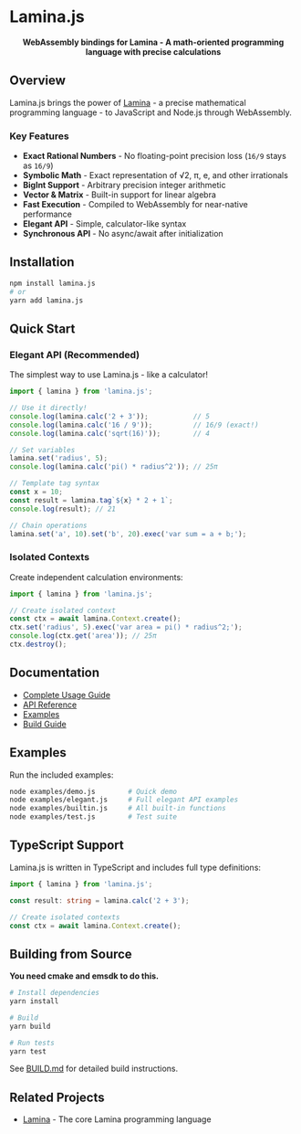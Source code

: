 # Lamina.js

<div align="center">

**WebAssembly bindings for Lamina - A math-oriented programming language with precise calculations**

</div>

## Overview

Lamina.js brings the power of [Lamina](https://github.com/Lamina-dev/Lamina) - a precise mathematical programming language - to JavaScript and Node.js through WebAssembly.

### Key Features

- **Exact Rational Numbers** - No floating-point precision loss (`16/9` stays as `16/9`)
- **Symbolic Math** - Exact representation of √2, π, e, and other irrationals
- **BigInt Support** - Arbitrary precision integer arithmetic
- **Vector & Matrix** - Built-in support for linear algebra
- **Fast Execution** - Compiled to WebAssembly for near-native performance
- **Elegant API** - Simple, calculator-like syntax
- **Synchronous API** - No async/await after initialization

## Installation

```bash
npm install lamina.js
# or
yarn add lamina.js
```

## Quick Start

### Elegant API (Recommended)

The simplest way to use Lamina.js - like a calculator!

```javascript
import { lamina } from 'lamina.js';

// Use it directly!
console.log(lamina.calc('2 + 3'));           // 5
console.log(lamina.calc('16 / 9'));          // 16/9 (exact!)
console.log(lamina.calc('sqrt(16)'));        // 4

// Set variables
lamina.set('radius', 5);
console.log(lamina.calc('pi() * radius^2')); // 25π

// Template tag syntax
const x = 10;
const result = lamina.tag`${x} * 2 + 1`;
console.log(result); // 21

// Chain operations
lamina.set('a', 10).set('b', 20).exec('var sum = a + b;');
```

### Isolated Contexts

Create independent calculation environments:

```javascript
import { lamina } from 'lamina.js';

// Create isolated context
const ctx = await lamina.Context.create();
ctx.set('radius', 5).exec('var area = pi() * radius^2;');
console.log(ctx.get('area')); // 25π
ctx.destroy();
```

## Documentation

- [Complete Usage Guide](./docs/USAGE.md)
- [API Reference](./docs/API_REFERENCE.md)
- [Examples](./examples/)
- [Build Guide](./docs/BUILD.md)

## Examples

Run the included examples:

```bash
node examples/demo.js        # Quick demo
node examples/elegant.js     # Full elegant API examples
node examples/builtin.js     # All built-in functions
node examples/test.js        # Test suite
```

## TypeScript Support

Lamina.js is written in TypeScript and includes full type definitions:

```typescript
import { lamina } from 'lamina.js';

const result: string = lamina.calc('2 + 3');

// Create isolated contexts
const ctx = await lamina.Context.create();
```

## Building from Source

**You need cmake and emsdk to do this.**

```bash
# Install dependencies
yarn install

# Build
yarn build

# Run tests
yarn test
```

See [BUILD.md](./docs/BUILD.md) for detailed build instructions.

## Related Projects

- [Lamina](https://github.com/Lamina-dev/Lamina) - The core Lamina programming language
